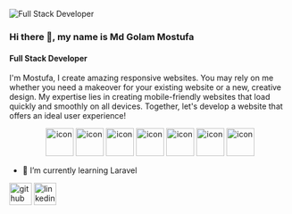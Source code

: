 ![Full Stack Developer](https://media.licdn.com/dms/image/v2/D5616AQH0v3Rhc6wa9w/profile-displaybackgroundimage-shrink_350_1400/B56Zf7K902HoAY-/0/1752265646726?e=1761177600&v=beta&t=LnfrwMwlk07XaIYDjsct4Iunn1Zco8NPahnrfJjOiyQ)
### Hi there 👋, my name is Md Golam Mostufa
#### Full Stack Developer
I'm Mostufa,
I create amazing responsive websites. You may rely on me whether you need a makeover for your existing website or a new, creative design. My expertise lies in creating mobile-friendly websites that load quickly and smoothly on all devices. Together, let's develop a website that offers an ideal user experience! 

<div align="center">
  <img src="https://techstack-generator.vercel.app/html-icon.svg" alt="icon" width="50" height="50" />
  <img src="https://techstack-generator.vercel.app/css-icon.svg" alt="icon" width="50" height="50" />
  <img src="https://techstack-generator.vercel.app/jquery-icon.svg" alt="icon" width="50" height="50" />
  <img src="https://techstack-generator.vercel.app/js-icon.svg" alt="icon"width="50" height="50" />
  <img src="https://techstack-generator.vercel.app/mysqli-icon.svg" alt="icon" width="50" height="50" />
 <img src="https://techstack-generator.vercel.app/php-icon.svg" alt="icon" width="50" height="50" />
 <img src="https://techstack-generator.vercel.app/laravel-icon.svg" alt="icon" width="50" height="50" />
</div>

- 🌱 I’m currently learning Laravel 


[<img src='https://cdn.jsdelivr.net/npm/simple-icons@3.0.1/icons/github.svg' alt='github' height='40'>](https://github.com/sr-mostufa)  [<img src='https://cdn.jsdelivr.net/npm/simple-icons@3.0.1/icons/linkedin.svg' alt='linkedin' height='40'>](https://www.linkedin.com/in/akash-sra/)  




